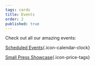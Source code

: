 ```yaml
---
tags: cards
title: Events
order: 2
published: true
---
```


Check out all our amazing events:

<!-- [Run an Event](https://www.bigbadcon.com/run-an-event/){.icon-dice} -->

[Scheduled Events](/events/){.icon-calendar-clock}

[Small Press Showcase](https://www.bigbadcon.com/small-press-showcase/){.icon-price-tags}

<!-- [Games on Demand](https://www.bigbadcon.com/games-on-demand-how-it-works/){.icon-games-on-demand} -->

<!--[GM in Games on Demand](https://www.bigbadcon.com/games-on-demand/){.icon-games-on-demand}-->
